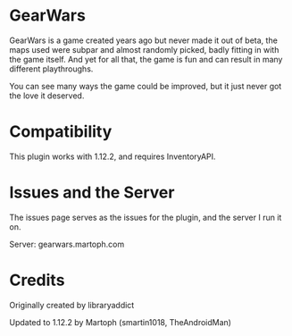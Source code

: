 # GearWars

GearWars is a game created years ago but never made it out of beta, the maps used were subpar and almost randomly picked, badly fitting in with the game itself. And yet for all that, the game is fun and can result in many different playthroughs.

You can see many ways the game could be improved, but it just never got the love it deserved.

# Compatibility
This plugin works with 1.12.2, and requires InventoryAPI.

# Issues and the Server
The issues page serves as the issues for the plugin, and the server I run it on.

Server: gearwars.martoph.com

# Credits
Originally created by libraryaddict

Updated to 1.12.2 by Martoph (smartin1018, TheAndroidMan)
